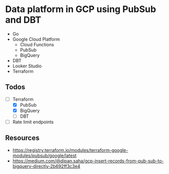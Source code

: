# Data platform in GCP using PubSub and DBT

* Go
* Google Cloud Platform
  * Cloud Functions 
  * PubSub
  * BigQuery
* DBT
* Looker Studio
* Terraform

## Todos
* [ ] Terraform
    * [x] PubSub
    * [x] BigQuery
    * [ ] DBT
* [ ] Rate limit endpoints

## Resources
* https://registry.terraform.io/modules/terraform-google-modules/pubsub/google/latest
* https://medium.com/@dipan.saha/gcp-insert-records-from-pub-sub-to-bigquery-directly-2b692ff3c3e4